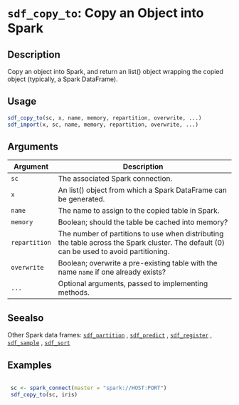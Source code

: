 # `sdf_copy_to`: Copy an Object into Spark

## Description


 Copy an object into Spark, and return an list() object wrapping the
 copied object (typically, a Spark DataFrame).


## Usage

```r
sdf_copy_to(sc, x, name, memory, repartition, overwrite, ...)
sdf_import(x, sc, name, memory, repartition, overwrite, ...)
```


## Arguments

Argument      |Description
------------- |----------------
```sc```     |     The associated Spark connection.
```x```     |     An list() object from which a Spark DataFrame can be generated.
```name```     |     The name to assign to the copied table in Spark.
```memory```     |     Boolean; should the table be cached into memory?
```repartition```     |     The number of partitions to use when distributing the table across the Spark cluster. The default (0) can be used to avoid partitioning.
```overwrite```     |     Boolean; overwrite a pre-existing table with the name `name`  if one already exists?
```...```     |     Optional arguments, passed to implementing methods.

## Seealso


 Other Spark data frames: [`sdf_partition`](sdf_partition.html) ,
  [`sdf_predict`](sdf_predict.html) , [`sdf_register`](sdf_register.html) ,
  [`sdf_sample`](sdf_sample.html) , [`sdf_sort`](sdf_sort.html) 


## Examples

```r 
 
 sc <- spark_connect(master = "spark://HOST:PORT")
 sdf_copy_to(sc, iris)
 
 ``` 

